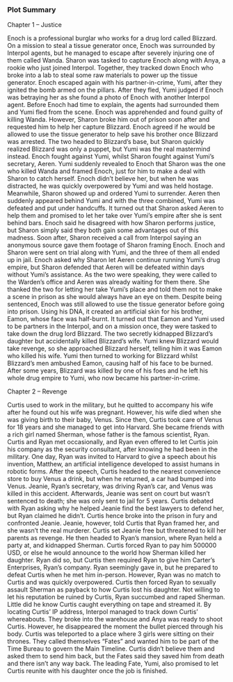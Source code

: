            

### Plot Summary

Chapter 1 – Justice

Enoch is a professional burglar who works for a drug lord called Blizzard. On a mission to steal a tissue generator once, Enoch was surrounded by Interpol agents, but he managed to escape after severely injuring one of them called Wanda. Sharon was tasked to capture Enoch along with Anya, a rookie who just joined Interpol. Together, they tracked down Enoch who broke into a lab to steal some raw materials to power up the tissue generator. Enoch escaped again with his partner-in-crime, Yumi, after they ignited the bomb armed on the pillars. After they fled, Yumi judged if Enoch was betraying her as she found a photo of Enoch with another Interpol agent. Before Enoch had time to explain, the agents had surrounded them and Yumi fled from the scene. Enoch was apprehended and found guilty of killing Wanda. However, Sharon broke him out of prison soon after and requested him to help her capture Blizzard. Enoch agreed if he would be allowed to use the tissue generator to help save his brother once Blizzard was arrested. The two headed to Blizzard’s base, but Sharon quickly realized Blizzard was only a puppet, but Yumi was the real mastermind instead. Enoch fought against Yumi, whilst Sharon fought against Yumi’s secretary, Aeren. Yumi suddenly revealed to Enoch that Sharon was the one who killed Wanda and framed Enoch, just for him to make a deal with Sharon to catch herself. Enoch didn’t believe her, but when he was distracted, he was quickly overpowered by Yumi and was held hostage. Meanwhile, Sharon showed up and ordered Yumi to surrender. Aeren then suddenly appeared behind Yumi and with the three combined, Yumi was defeated and put under handcuffs. It turned out that Sharon asked Aeren to help them and promised to let her take over Yumi’s empire after she is sent behind bars. Enoch said he disagreed with how Sharon performs justice, but Sharon simply said they both gain some advantages out of this madness. Soon after, Sharon received a call from Interpol saying an anonymous source gave them footage of Sharon framing Enoch. Enoch and Sharon were sent on trial along with Yumi, and the three of them all ended up in jail. Enoch asked why Sharon let Aeren continue running Yumi’s drug empire, but Sharon defended that Aeren will be defeated within days without Yumi’s assistance. As the two were speaking, they were called to the Warden’s office and Aeren was already waiting for them there. She thanked the two for letting her take Yumi’s place and told them not to make a scene in prison as she would always have an eye on them. Despite being sentenced, Enoch was still allowed to use the tissue generator before going into prison. Using his DNA, it created an artificial skin for his brother, Eamon, whose face was half-burnt. It turned out that Eamon and Yumi used to be partners in the Interpol, and on a mission once, they were tasked to take down the drug lord Blizzard. The two secretly kidnapped Blizzard’s daughter but accidentally killed Blizzard’s wife. Yumi knew Blizzard would take revenge, so she approached Blizzard herself, telling him it was Eamon who killed his wife. Yumi then turned to working for Blizzard whilst Blizzard’s men ambushed Eamon, causing half of his face to be burned. After some years, Blizzard was killed by one of his foes and he left his whole drug empire to Yumi, who now became his partner-in-crime.

  

Chapter 2 – Revenge

Curtis used to work in the military, but he quitted to accompany his wife after he found out his wife was pregnant. However, his wife died when she was giving birth to their baby, Venus. Since then, Curtis took care of Venus for 18 years and she managed to get into Harvard. She became friends with a rich girl named Sherman, whose father is the famous scientist, Ryan. Curtis and Ryan met occasionally, and Ryan even offered to let Curtis join his company as the security consultant, after knowing he had been in the military. One day, Ryan was invited to Harvard to give a speech about his invention, Matthew, an artificial intelligence developed to assist humans in robotic forms. After the speech, Curtis headed to the nearest convenience store to buy Venus a drink, but when he returned, a car had bumped into Venus. Jeanie, Ryan’s secretary, was driving Ryan’s car, and Venus was killed in this accident. Afterwards, Jeanie was sent on court but wasn’t sentenced to death; she was only sent to jail for 5 years. Curtis debated with Ryan asking why he helped Jeanie find the best lawyers to defend her, but Ryan claimed he didn’t. Curtis hence broke into the prison in fury and confronted Jeanie. Jeanie, however, told Curtis that Ryan framed her, and she wasn’t the real murderer. Curtis set Jeanie free but threatened to kill her parents as revenge. He then headed to Ryan’s mansion, where Ryan held a party at, and kidnapped Sherman. Curtis forced Ryan to pay him 500000 USD, or else he would announce to the world how Sherman killed her daughter. Ryan did so, but Curtis then required Ryan to give him Carter’s Enterprises, Ryan’s company. Ryan seemingly gave in, but he prepared to defeat Curtis when he met him in-person. However, Ryan was no match to Curtis and was quickly overpowered. Curtis then forced Ryan to sexually assault Sherman as payback to how Curtis lost his daughter. Not willing to let his reputation be ruined by Curtis, Ryan succumbed and raped Sherman. Little did he know Curtis caught everything on tape and streamed it. By locating Curtis’ IP address, Interpol managed to track down Curtis’ whereabouts. They broke into the warehouse and Anya was ready to shoot Curtis. However, he disappeared the moment the bullet pierced through his body. Curtis was teleported to a place where 3 girls were sitting on their thrones. They called themselves “Fates” and wanted him to be part of the Time Bureau to govern the Main Timeline. Curtis didn’t believe them and asked them to send him back, but the Fates said they saved him from death and there isn’t any way back. The leading Fate, Yumi, also promised to let Curtis reunite with his daughter once the job is finished.
